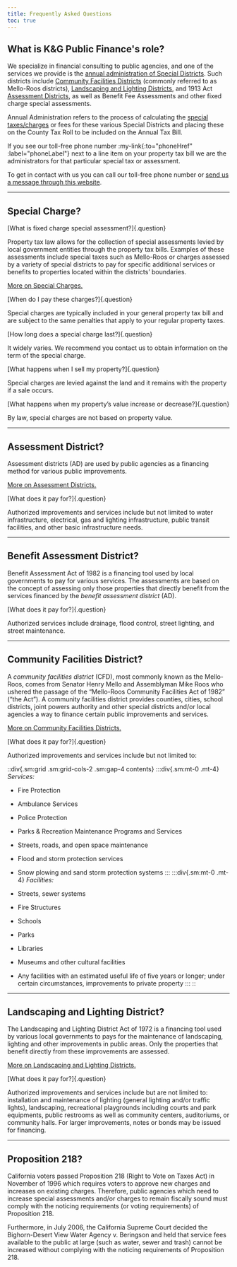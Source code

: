 ```yaml
---
title: Frequently Asked Questions
toc: true
---
```


What is K&G Public Finance's role?
----------------------------------

We specialize in financial consulting to public agencies, and one of the services we provide is the
[annual administration of Special Districts][services-district-admin]. Such districts include [Community Facilities
Districts][cfd] (commonly referred to as Mello-Roos districts), [Landscaping and Lighting
Districts][lld], and 1913 Act [Assessment Districts][ad], as well as Benefit Fee Assessments and
other fixed charge special assessments.

Annual Administration refers to the process of calculating the [special
taxes/charges][sc] or fees for these various Special Districts and placing
these on the County Tax Roll to be included on the Annual Tax Bill.

If you see our toll-free phone number :my-link{:to="phoneHref" :label="phoneLabel"} next to a line item
on your property tax bill we are the administrators for that particular special tax or assessment.

To get in contact with us you can call our toll-free phone number
or [send us a message through this website](/contact).

[services-district-admin]: /services/special-districts#administration
[cfd]: #community-facilities-district
[lld]: #landscaping-and-lighting-district
[ad]: #assessment-district
[sc]: #special-charge

---

Special Charge?
---------------

[What is fixed charge special assessment?]{.question}

Property tax law allows for the collection of special assessments levied by local government
entities through the property tax bills. Examples of these assessments include special taxes such as
Mello-Roos or charges assessed by a variety of special districts to pay for specific
additional services or benefits to properties located within the districts’ boundaries.

[More on Special Charges.](/glossary#special-charge)

[When do I pay these charges?]{.question}

Special charges are typically included in your general property tax bill and are subject to the same
penalties that apply to your regular property taxes.

<!-- ### How long would I have to pay the special charge? -->

[How long does a special charge last?]{.question}

It widely varies. We recommend you contact us to obtain information on the term of the special
charge.

[What happens when I sell my property?]{.question}

Special charges are levied against the land and it remains with the property if a sale occurs.

[What happens when my property’s value increase or decrease?]{.question}

By law, special charges are not based on property value.

---

Assessment District?
--------------------

Assessment districts (AD) are used by public agencies as a financing method for various public
improvements.

[More on Assessment Districts.](/glossary#assessment-districts)

[What does it pay for?]{.question}

Authorized improvements and services include but not limited to water infrastructure, electrical,
gas and lighting infrastructure, public transit facilities, and other basic infrastructure needs.

---

Benefit Assessment District?
----------------------------

Benefit Assessment Act of 1982 is a financing tool used by local governments to pay for various
services. The assessments are based on the concept of assessing only those properties that directly
benefit from the services financed by the *benefit assessment district* (AD).

[What does it pay for?]{.question}

Authorized services include drainage, flood control, street lighting, and street maintenance.

---

Community Facilities District?
------------------------------

A *community facilities district* (CFD), most commonly known as the Mello-Roos, comes from
Senator Henry Mello and Assemblyman Mike Roos who ushered the passage of the <q>Mello-Roos Community
Facilities Act of 1982</q> (<q>the Act</q>). A community facilities district provides counties,
cities, school districts, joint powers authority and other special districts and/or local agencies a
way to finance certain public improvements and services.

[More on Community Facilities Districts.](/glossary#community-facilities-districts)

[What does it pay for?]{.question}

Authorized improvements and services include but not limited to:

::div{.sm:grid .sm:grid-cols-2 .sm:gap-4 contents}
:::div{.sm:mt-0 .mt-4}
*Services:* 

- Fire Protection
- Ambulance Services
- Police Protection
- Parks & Recreation Maintenance Programs and Services
- Streets, roads, and open space maintenance
- Flood and storm protection services
- Snow plowing and sand storm protection systems
:::
:::div{.sm:mt-0 .mt-4}
*Facilities:* 

- Streets, sewer systems
- Fire Structures
- Schools
- Parks
- Libraries
- Museums and other cultural facilities
- Any facilities with an estimated useful life of five years or longer; under certain circumstances,
  improvements to private property
:::
::

---

Landscaping and Lighting District?
----------------------------------

The Landscaping and Lighting District Act of 1972 is a financing tool used by various local
governments to pays for the maintenance of landscaping, lighting and other improvements in public
areas. Only the properties that benefit directly from these improvements are assessed.

[More on Landscaping and Lighting Districts.](/glossary#landscaping-and-lighting-districts)

[What does it pay for?]{.question}

Authorized improvements and services include but are not limited to: installation and maintenance of
lighting (general lighting and/or traffic lights), landscaping, recreational playgrounds including
courts and park equipments, public restrooms as well as community centers, auditoriums, or community
halls. For larger improvements, notes or bonds may be issued for financing.

---

Proposition 218?
----------------

California voters passed Proposition 218 (Right to Vote on Taxes Act) in November of 1996 which
requires voters to approve new charges and increases on existing charges. Therefore, public agencies
which need to increase special assessments and/or charges to remain fiscally sound must comply with
the noticing requirements (or voting requirements) of Proposition 218.

Furthermore, in July 2006, the California Supreme Court decided the Bighorn-Desert View Water Agency
v. Beringson and held that service fees available to the public at large (such as water, sewer and
trash) cannot be increased without complying with the noticing requirements of Proposition 218.
